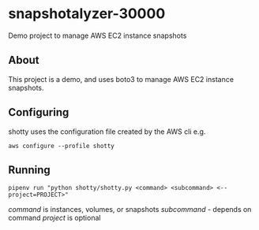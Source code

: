 # snapshotalyzer-30000
Demo project to manage AWS EC2 instance snapshots

## About

This project is a demo, and uses boto3 to manage AWS EC2 instance snapshots.

## Configuring

shotty uses the configuration file created by the AWS cli e.g.

`aws configure --profile shotty`

## Running

`pipenv run "python shotty/shotty.py <command> <subcommand>
<--project=PROJECT>"`

*command* is instances, volumes, or snapshots
*subcommand* - depends on command
*project* is optional
